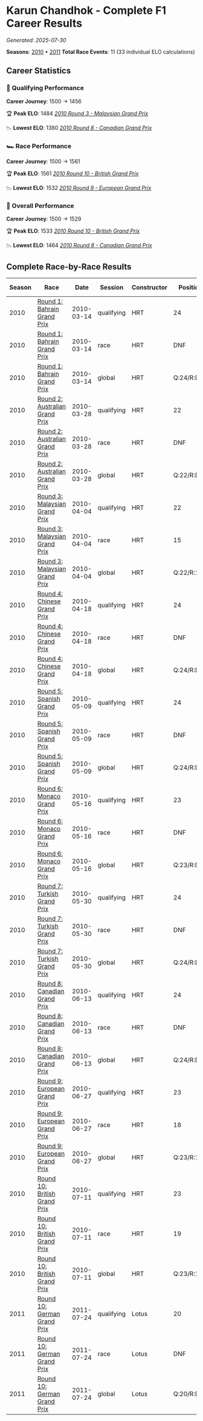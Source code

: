 # Karun Chandhok - Complete F1 Career Results

*Generated: 2025-07-30*

**Seasons**: [2010](../seasons/2010-season-report.md) • [2011](../seasons/2011-season-report.md)
**Total Race Events**: 11 (33 individual ELO calculations)

## Career Statistics

### 🏁 Qualifying Performance
**Career Journey**: 1500 → 1456

🏆 **Peak ELO**: 1484
   *[2010 Round 3 - Malaysian Grand Prix](../seasons/2010-season-report.md#round-3-malaysian-grand-prix)*

📉 **Lowest ELO**: 1380
   *[2010 Round 8 - Canadian Grand Prix](../seasons/2010-season-report.md#round-8-canadian-grand-prix)*

### 🏎️ Race Performance
**Career Journey**: 1500 → 1561

🏆 **Peak ELO**: 1561
   *[2010 Round 10 - British Grand Prix](../seasons/2010-season-report.md#round-10-british-grand-prix)*

📉 **Lowest ELO**: 1532
   *[2010 Round 9 - European Grand Prix](../seasons/2010-season-report.md#round-9-european-grand-prix)*

### 🌟 Overall Performance
**Career Journey**: 1500 → 1529

🏆 **Peak ELO**: 1533
   *[2010 Round 10 - British Grand Prix](../seasons/2010-season-report.md#round-10-british-grand-prix)*

📉 **Lowest ELO**: 1464
   *[2010 Round 8 - Canadian Grand Prix](../seasons/2010-season-report.md#round-8-canadian-grand-prix)*


## Complete Race-by-Race Results

| Season | Race | Date | Session | Constructor | Position | Starting ELO | ELO Change | Final ELO | Teammate |
|--------|------|------|---------|-------------|----------|--------------|------------|-----------|----------|
| 2010 | [Round 1: Bahrain Grand Prix](../seasons/2010-season-report.md#round-1-bahrain-grand-prix) | 2010-03-14 | qualifying | HRT | 24 | 1500 | -32 | 1468 | <img src="https://upload.wikimedia.org/wikipedia/commons/0/05/Flag_of_Brazil.svg" alt="Brazil" width="20" height="auto" style="vertical-align: middle; margin-right: 5px;" onerror="this.outerHTML='🇧🇷'; this.style.marginRight='5px';"/> Bruno Senna |
| 2010 | [Round 1: Bahrain Grand Prix](../seasons/2010-season-report.md#round-1-bahrain-grand-prix) | 2010-03-14 | race | HRT | DNF | 1500 | N/A | 1500 | <img src="https://upload.wikimedia.org/wikipedia/commons/0/05/Flag_of_Brazil.svg" alt="Brazil" width="20" height="auto" style="vertical-align: middle; margin-right: 5px;" onerror="this.outerHTML='🇧🇷'; this.style.marginRight='5px';"/> Bruno Senna |
| 2010 | [Round 1: Bahrain Grand Prix](../seasons/2010-season-report.md#round-1-bahrain-grand-prix) | 2010-03-14 | global | HRT | Q:24/R:DNF | 1500 | -10 | 1490 | <img src="https://upload.wikimedia.org/wikipedia/commons/0/05/Flag_of_Brazil.svg" alt="Brazil" width="20" height="auto" style="vertical-align: middle; margin-right: 5px;" onerror="this.outerHTML='🇧🇷'; this.style.marginRight='5px';"/> Bruno Senna |
| 2010 | [Round 2: Australian Grand Prix](../seasons/2010-season-report.md#round-2-australian-grand-prix) | 2010-03-28 | qualifying | HRT | 22 | 1468 | -26 | 1442 | <img src="https://upload.wikimedia.org/wikipedia/commons/0/05/Flag_of_Brazil.svg" alt="Brazil" width="20" height="auto" style="vertical-align: middle; margin-right: 5px;" onerror="this.outerHTML='🇧🇷'; this.style.marginRight='5px';"/> Bruno Senna |
| 2010 | [Round 2: Australian Grand Prix](../seasons/2010-season-report.md#round-2-australian-grand-prix) | 2010-03-28 | race | HRT | DNF | 1500 | N/A | 1500 | <img src="https://upload.wikimedia.org/wikipedia/commons/0/05/Flag_of_Brazil.svg" alt="Brazil" width="20" height="auto" style="vertical-align: middle; margin-right: 5px;" onerror="this.outerHTML='🇧🇷'; this.style.marginRight='5px';"/> Bruno Senna |
| 2010 | [Round 2: Australian Grand Prix](../seasons/2010-season-report.md#round-2-australian-grand-prix) | 2010-03-28 | global | HRT | Q:22/R:DNF | 1490 | -8 | 1483 | <img src="https://upload.wikimedia.org/wikipedia/commons/0/05/Flag_of_Brazil.svg" alt="Brazil" width="20" height="auto" style="vertical-align: middle; margin-right: 5px;" onerror="this.outerHTML='🇧🇷'; this.style.marginRight='5px';"/> Bruno Senna |
| 2010 | [Round 3: Malaysian Grand Prix](../seasons/2010-season-report.md#round-3-malaysian-grand-prix) | 2010-04-04 | qualifying | HRT | 22 | 1442 | +42 | 1484 | <img src="https://upload.wikimedia.org/wikipedia/commons/0/05/Flag_of_Brazil.svg" alt="Brazil" width="20" height="auto" style="vertical-align: middle; margin-right: 5px;" onerror="this.outerHTML='🇧🇷'; this.style.marginRight='5px';"/> Bruno Senna |
| 2010 | [Round 3: Malaysian Grand Prix](../seasons/2010-season-report.md#round-3-malaysian-grand-prix) | 2010-04-04 | race | HRT | 15 | 1500 | N/A | 1500 | <img src="https://upload.wikimedia.org/wikipedia/commons/0/05/Flag_of_Brazil.svg" alt="Brazil" width="20" height="auto" style="vertical-align: middle; margin-right: 5px;" onerror="this.outerHTML='🇧🇷'; this.style.marginRight='5px';"/> Bruno Senna |
| 2010 | [Round 3: Malaysian Grand Prix](../seasons/2010-season-report.md#round-3-malaysian-grand-prix) | 2010-04-04 | global | HRT | Q:22/R:15 | 1483 | +13 | 1495 | <img src="https://upload.wikimedia.org/wikipedia/commons/0/05/Flag_of_Brazil.svg" alt="Brazil" width="20" height="auto" style="vertical-align: middle; margin-right: 5px;" onerror="this.outerHTML='🇧🇷'; this.style.marginRight='5px';"/> Bruno Senna |
| 2010 | [Round 4: Chinese Grand Prix](../seasons/2010-season-report.md#round-4-chinese-grand-prix) | 2010-04-18 | qualifying | HRT | 24 | 1484 | -29 | 1455 | <img src="https://upload.wikimedia.org/wikipedia/commons/0/05/Flag_of_Brazil.svg" alt="Brazil" width="20" height="auto" style="vertical-align: middle; margin-right: 5px;" onerror="this.outerHTML='🇧🇷'; this.style.marginRight='5px';"/> Bruno Senna |
| 2010 | [Round 4: Chinese Grand Prix](../seasons/2010-season-report.md#round-4-chinese-grand-prix) | 2010-04-18 | race | HRT | DNF | 1500 | N/A | 1500 | <img src="https://upload.wikimedia.org/wikipedia/commons/0/05/Flag_of_Brazil.svg" alt="Brazil" width="20" height="auto" style="vertical-align: middle; margin-right: 5px;" onerror="this.outerHTML='🇧🇷'; this.style.marginRight='5px';"/> Bruno Senna |
| 2010 | [Round 4: Chinese Grand Prix](../seasons/2010-season-report.md#round-4-chinese-grand-prix) | 2010-04-18 | global | HRT | Q:24/R:DNF | 1495 | -9 | 1487 | <img src="https://upload.wikimedia.org/wikipedia/commons/0/05/Flag_of_Brazil.svg" alt="Brazil" width="20" height="auto" style="vertical-align: middle; margin-right: 5px;" onerror="this.outerHTML='🇧🇷'; this.style.marginRight='5px';"/> Bruno Senna |
| 2010 | [Round 5: Spanish Grand Prix](../seasons/2010-season-report.md#round-5-spanish-grand-prix) | 2010-05-09 | qualifying | HRT | 24 | 1455 | -24 | 1431 | <img src="https://upload.wikimedia.org/wikipedia/commons/0/05/Flag_of_Brazil.svg" alt="Brazil" width="20" height="auto" style="vertical-align: middle; margin-right: 5px;" onerror="this.outerHTML='🇧🇷'; this.style.marginRight='5px';"/> Bruno Senna |
| 2010 | [Round 5: Spanish Grand Prix](../seasons/2010-season-report.md#round-5-spanish-grand-prix) | 2010-05-09 | race | HRT | DNF | 1500 | N/A | 1500 | <img src="https://upload.wikimedia.org/wikipedia/commons/0/05/Flag_of_Brazil.svg" alt="Brazil" width="20" height="auto" style="vertical-align: middle; margin-right: 5px;" onerror="this.outerHTML='🇧🇷'; this.style.marginRight='5px';"/> Bruno Senna |
| 2010 | [Round 5: Spanish Grand Prix](../seasons/2010-season-report.md#round-5-spanish-grand-prix) | 2010-05-09 | global | HRT | Q:24/R:DNF | 1487 | -7 | 1479 | <img src="https://upload.wikimedia.org/wikipedia/commons/0/05/Flag_of_Brazil.svg" alt="Brazil" width="20" height="auto" style="vertical-align: middle; margin-right: 5px;" onerror="this.outerHTML='🇧🇷'; this.style.marginRight='5px';"/> Bruno Senna |
| 2010 | [Round 6: Monaco Grand Prix](../seasons/2010-season-report.md#round-6-monaco-grand-prix) | 2010-05-16 | qualifying | HRT | 23 | 1431 | -20 | 1411 | <img src="https://upload.wikimedia.org/wikipedia/commons/0/05/Flag_of_Brazil.svg" alt="Brazil" width="20" height="auto" style="vertical-align: middle; margin-right: 5px;" onerror="this.outerHTML='🇧🇷'; this.style.marginRight='5px';"/> Bruno Senna |
| 2010 | [Round 6: Monaco Grand Prix](../seasons/2010-season-report.md#round-6-monaco-grand-prix) | 2010-05-16 | race | HRT | DNF | 1500 | N/A | 1500 | <img src="https://upload.wikimedia.org/wikipedia/commons/0/05/Flag_of_Brazil.svg" alt="Brazil" width="20" height="auto" style="vertical-align: middle; margin-right: 5px;" onerror="this.outerHTML='🇧🇷'; this.style.marginRight='5px';"/> Bruno Senna |
| 2010 | [Round 6: Monaco Grand Prix](../seasons/2010-season-report.md#round-6-monaco-grand-prix) | 2010-05-16 | global | HRT | Q:23/R:DNF | 1479 | -6 | 1473 | <img src="https://upload.wikimedia.org/wikipedia/commons/0/05/Flag_of_Brazil.svg" alt="Brazil" width="20" height="auto" style="vertical-align: middle; margin-right: 5px;" onerror="this.outerHTML='🇧🇷'; this.style.marginRight='5px';"/> Bruno Senna |
| 2010 | [Round 7: Turkish Grand Prix](../seasons/2010-season-report.md#round-7-turkish-grand-prix) | 2010-05-30 | qualifying | HRT | 24 | 1411 | -17 | 1394 | <img src="https://upload.wikimedia.org/wikipedia/commons/0/05/Flag_of_Brazil.svg" alt="Brazil" width="20" height="auto" style="vertical-align: middle; margin-right: 5px;" onerror="this.outerHTML='🇧🇷'; this.style.marginRight='5px';"/> Bruno Senna |
| 2010 | [Round 7: Turkish Grand Prix](../seasons/2010-season-report.md#round-7-turkish-grand-prix) | 2010-05-30 | race | HRT | DNF | 1500 | N/A | 1500 | <img src="https://upload.wikimedia.org/wikipedia/commons/0/05/Flag_of_Brazil.svg" alt="Brazil" width="20" height="auto" style="vertical-align: middle; margin-right: 5px;" onerror="this.outerHTML='🇧🇷'; this.style.marginRight='5px';"/> Bruno Senna |
| 2010 | [Round 7: Turkish Grand Prix](../seasons/2010-season-report.md#round-7-turkish-grand-prix) | 2010-05-30 | global | HRT | Q:24/R:DNF | 1473 | -5 | 1468 | <img src="https://upload.wikimedia.org/wikipedia/commons/0/05/Flag_of_Brazil.svg" alt="Brazil" width="20" height="auto" style="vertical-align: middle; margin-right: 5px;" onerror="this.outerHTML='🇧🇷'; this.style.marginRight='5px';"/> Bruno Senna |
| 2010 | [Round 8: Canadian Grand Prix](../seasons/2010-season-report.md#round-8-canadian-grand-prix) | 2010-06-13 | qualifying | HRT | 24 | 1394 | -15 | 1380 | <img src="https://upload.wikimedia.org/wikipedia/commons/0/05/Flag_of_Brazil.svg" alt="Brazil" width="20" height="auto" style="vertical-align: middle; margin-right: 5px;" onerror="this.outerHTML='🇧🇷'; this.style.marginRight='5px';"/> Bruno Senna |
| 2010 | [Round 8: Canadian Grand Prix](../seasons/2010-season-report.md#round-8-canadian-grand-prix) | 2010-06-13 | race | HRT | DNF | 1500 | N/A | 1500 | <img src="https://upload.wikimedia.org/wikipedia/commons/0/05/Flag_of_Brazil.svg" alt="Brazil" width="20" height="auto" style="vertical-align: middle; margin-right: 5px;" onerror="this.outerHTML='🇧🇷'; this.style.marginRight='5px';"/> Bruno Senna |
| 2010 | [Round 8: Canadian Grand Prix](../seasons/2010-season-report.md#round-8-canadian-grand-prix) | 2010-06-13 | global | HRT | Q:24/R:DNF | 1468 | -4 | 1464 | <img src="https://upload.wikimedia.org/wikipedia/commons/0/05/Flag_of_Brazil.svg" alt="Brazil" width="20" height="auto" style="vertical-align: middle; margin-right: 5px;" onerror="this.outerHTML='🇧🇷'; this.style.marginRight='5px';"/> Bruno Senna |
| 2010 | [Round 9: European Grand Prix](../seasons/2010-season-report.md#round-9-european-grand-prix) | 2010-06-27 | qualifying | HRT | 23 | 1380 | +51 | 1431 | <img src="https://upload.wikimedia.org/wikipedia/commons/0/05/Flag_of_Brazil.svg" alt="Brazil" width="20" height="auto" style="vertical-align: middle; margin-right: 5px;" onerror="this.outerHTML='🇧🇷'; this.style.marginRight='5px';"/> Bruno Senna |
| 2010 | [Round 9: European Grand Prix](../seasons/2010-season-report.md#round-9-european-grand-prix) | 2010-06-27 | race | HRT | 18 | 1500 | +32 | 1532 | <img src="https://upload.wikimedia.org/wikipedia/commons/0/05/Flag_of_Brazil.svg" alt="Brazil" width="20" height="auto" style="vertical-align: middle; margin-right: 5px;" onerror="this.outerHTML='🇧🇷'; this.style.marginRight='5px';"/> Bruno Senna |
| 2010 | [Round 9: European Grand Prix](../seasons/2010-season-report.md#round-9-european-grand-prix) | 2010-06-27 | global | HRT | Q:23/R:18 | 1464 | +38 | 1501 | <img src="https://upload.wikimedia.org/wikipedia/commons/0/05/Flag_of_Brazil.svg" alt="Brazil" width="20" height="auto" style="vertical-align: middle; margin-right: 5px;" onerror="this.outerHTML='🇧🇷'; this.style.marginRight='5px';"/> Bruno Senna |
| 2010 | [Round 10: British Grand Prix](../seasons/2010-season-report.md#round-10-british-grand-prix) | 2010-07-11 | qualifying | HRT | 23 | 1431 | +38 | 1469 | <img src="https://upload.wikimedia.org/wikipedia/commons/9/9e/Flag_of_Japan.svg" alt="Japan" width="20" height="auto" style="vertical-align: middle; margin-right: 5px;" onerror="this.outerHTML='🇯🇵'; this.style.marginRight='5px';"/> Sakon Yamamoto |
| 2010 | [Round 10: British Grand Prix](../seasons/2010-season-report.md#round-10-british-grand-prix) | 2010-07-11 | race | HRT | 19 | 1532 | +29 | 1561 | <img src="https://upload.wikimedia.org/wikipedia/commons/9/9e/Flag_of_Japan.svg" alt="Japan" width="20" height="auto" style="vertical-align: middle; margin-right: 5px;" onerror="this.outerHTML='🇯🇵'; this.style.marginRight='5px';"/> Sakon Yamamoto |
| 2010 | [Round 10: British Grand Prix](../seasons/2010-season-report.md#round-10-british-grand-prix) | 2010-07-11 | global | HRT | Q:23/R:19 | 1501 | +32 | 1533 | <img src="https://upload.wikimedia.org/wikipedia/commons/9/9e/Flag_of_Japan.svg" alt="Japan" width="20" height="auto" style="vertical-align: middle; margin-right: 5px;" onerror="this.outerHTML='🇯🇵'; this.style.marginRight='5px';"/> Sakon Yamamoto |
| 2011 | [Round 10: German Grand Prix](../seasons/2011-season-report.md#round-10-german-grand-prix) | 2011-07-24 | qualifying | Lotus | 20 | 1469 | -13 | 1456 | <img src="https://upload.wikimedia.org/wikipedia/commons/b/bc/Flag_of_Finland.svg" alt="Finland" width="20" height="auto" style="vertical-align: middle; margin-right: 5px;" onerror="this.outerHTML='🇫🇮'; this.style.marginRight='5px';"/> Heikki Kovalainen |
| 2011 | [Round 10: German Grand Prix](../seasons/2011-season-report.md#round-10-german-grand-prix) | 2011-07-24 | race | Lotus | DNF | 1561 | N/A | 1561 | <img src="https://upload.wikimedia.org/wikipedia/commons/b/bc/Flag_of_Finland.svg" alt="Finland" width="20" height="auto" style="vertical-align: middle; margin-right: 5px;" onerror="this.outerHTML='🇫🇮'; this.style.marginRight='5px';"/> Heikki Kovalainen |
| 2011 | [Round 10: German Grand Prix](../seasons/2011-season-report.md#round-10-german-grand-prix) | 2011-07-24 | global | Lotus | Q:20/R:DNF | 1533 | -4 | 1529 | <img src="https://upload.wikimedia.org/wikipedia/commons/b/bc/Flag_of_Finland.svg" alt="Finland" width="20" height="auto" style="vertical-align: middle; margin-right: 5px;" onerror="this.outerHTML='🇫🇮'; this.style.marginRight='5px';"/> Heikki Kovalainen |
